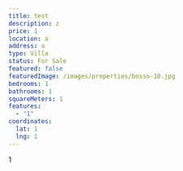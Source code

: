 ```yaml
---
title: test
description: z
price: 1
location: a
address: a
type: Villa
status: For Sale
featured: false
featuredImage: /images/properties/bosso-10.jpg
bedrooms: 1
bathrooms: 1
squareMeters: 1
features:
  - "1"
coordinates:
  lat: 1
  lng: 1
---
```

1
